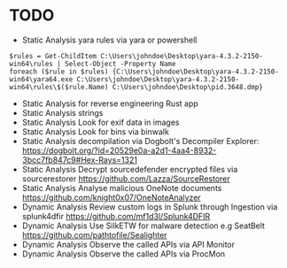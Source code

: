 # TODO

- Static Analysis yara rules via yara or powershell
```
$rules = Get-ChildItem C:\Users\johndoe\Desktop\yara-4.3.2-2150-win64\rules | Select-Object -Property Name
foreach ($rule in $rules) {C:\Users\johndoe\Desktop\yara-4.3.2-2150-win64\yara64.exe C:\Users\johndoe\Desktop\yara-4.3.2-2150-win64\rules\$($rule.Name) C:\Users\johndoe\Desktop\pid.3648.dmp}
```
- Static Analysis for reverse engineering Rust app
- Static Analysis strings
- Static Analysis Look for exif data in images
- Static Analysis Look for bins via binwalk
- Static Analysis decompilation via Dogbolt's Decompiler Explorer: https://dogbolt.org/?id=20529e0a-a2d1-4aa4-8932-3bcc7fb847c9#Hex-Rays=1321
- Static Analysis Decrypt sourcedefender encrypted files via sourcerestorer https://github.com/Lazza/SourceRestorer
- Static Analysis Analyse malicious OneNote documents https://github.com/knight0x07/OneNoteAnalyzer
- Dynamic Analysis Review custom logs in Splunk through Ingestion via splunk4dfir https://github.com/mf1d3l/Splunk4DFIR
- Dynamic Analysis Use SilkETW for malware detection e.g SeatBelt https://github.com/pathtofile/Sealighter
- Dynamic Analysis Observe the called APIs via API Monitor
- Dynamic Analysis Observe the called APIs via ProcMon

